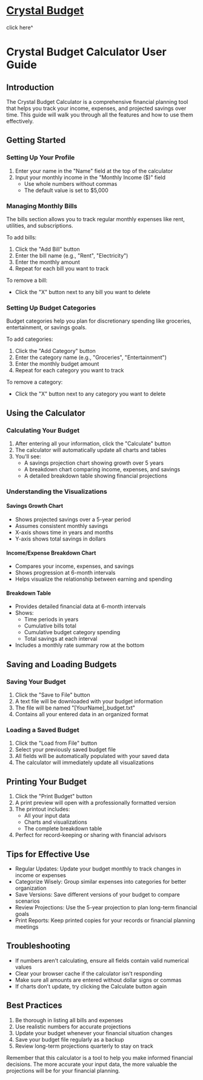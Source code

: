 # [Crystal Budget](https://elkmire.github.io/Crystal/)
click here^

# Crystal Budget Calculator User Guide

## Introduction
The Crystal Budget Calculator is a comprehensive financial planning tool that helps you track your income, expenses, and projected savings over time. This guide will walk you through all the features and how to use them effectively.

## Getting Started

### Setting Up Your Profile
1. Enter your name in the "Name" field at the top of the calculator
2. Input your monthly income in the "Monthly Income ($)" field
   - Use whole numbers without commas
   - The default value is set to $5,000

### Managing Monthly Bills
The bills section allows you to track regular monthly expenses like rent, utilities, and subscriptions.

To add bills:
1. Click the "Add Bill" button
2. Enter the bill name (e.g., "Rent", "Electricity")
3. Enter the monthly amount
4. Repeat for each bill you want to track

To remove a bill:
- Click the "X" button next to any bill you want to delete

### Setting Up Budget Categories
Budget categories help you plan for discretionary spending like groceries, entertainment, or savings goals.

To add categories:
1. Click the "Add Category" button
2. Enter the category name (e.g., "Groceries", "Entertainment")
3. Enter the monthly budget amount
4. Repeat for each category you want to track

To remove a category:
- Click the "X" button next to any category you want to delete

## Using the Calculator

### Calculating Your Budget
1. After entering all your information, click the "Calculate" button
2. The calculator will automatically update all charts and tables
3. You'll see:
   - A savings projection chart showing growth over 5 years
   - A breakdown chart comparing income, expenses, and savings
   - A detailed breakdown table showing financial projections

### Understanding the Visualizations

#### Savings Growth Chart
- Shows projected savings over a 5-year period
- Assumes consistent monthly savings
- X-axis shows time in years and months
- Y-axis shows total savings in dollars

#### Income/Expense Breakdown Chart
- Compares your income, expenses, and savings
- Shows progression at 6-month intervals
- Helps visualize the relationship between earning and spending

#### Breakdown Table
- Provides detailed financial data at 6-month intervals
- Shows:
  - Time periods in years
  - Cumulative bills total
  - Cumulative budget category spending
  - Total savings at each interval
- Includes a monthly rate summary row at the bottom

## Saving and Loading Budgets

### Saving Your Budget
1. Click the "Save to File" button
2. A text file will be downloaded with your budget information
3. The file will be named "[YourName]_budget.txt"
4. Contains all your entered data in an organized format

### Loading a Saved Budget
1. Click the "Load from File" button
2. Select your previously saved budget file
3. All fields will be automatically populated with your saved data
4. The calculator will immediately update all visualizations

## Printing Your Budget
1. Click the "Print Budget" button
2. A print preview will open with a professionally formatted version
3. The printout includes:
   - All your input data
   - Charts and visualizations
   - The complete breakdown table
4. Perfect for record-keeping or sharing with financial advisors

## Tips for Effective Use
- Regular Updates: Update your budget monthly to track changes in income or expenses
- Categorize Wisely: Group similar expenses into categories for better organization
- Save Versions: Save different versions of your budget to compare scenarios
- Review Projections: Use the 5-year projection to plan long-term financial goals
- Print Reports: Keep printed copies for your records or financial planning meetings

## Troubleshooting
- If numbers aren't calculating, ensure all fields contain valid numerical values
- Clear your browser cache if the calculator isn't responding
- Make sure all amounts are entered without dollar signs or commas
- If charts don't update, try clicking the Calculate button again

## Best Practices
1. Be thorough in listing all bills and expenses
2. Use realistic numbers for accurate projections
3. Update your budget whenever your financial situation changes
4. Save your budget file regularly as a backup
5. Review long-term projections quarterly to stay on track

Remember that this calculator is a tool to help you make informed financial decisions. The more accurate your input data, the more valuable the projections will be for your financial planning.
